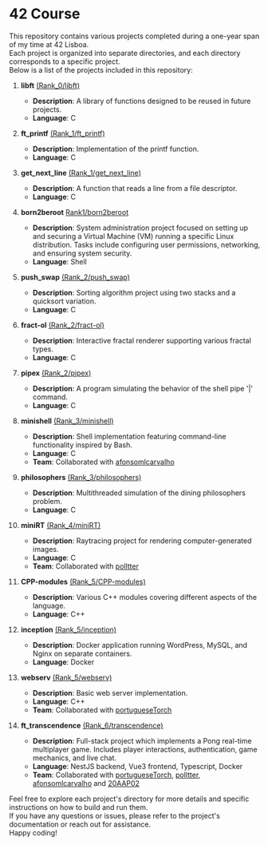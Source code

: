 # 42 Course

This repository contains various projects completed during a one-year span of my time at 42 Lisboa.  
Each project is organized into separate directories, and each directory corresponds to a specific project.  
Below is a list of the projects included in this repository:

1. **libft** [(Rank_0/libft)](https://github.com/tmanso9/libft.git)
    - **Description**: A library of functions designed to be reused in future projects.
    - **Language**: C

2. **ft_printf** [(Rank_1/ft_printf)](https://github.com/tmanso9/ft_printf.git)
    - **Description**: Implementation of the printf function.
    - **Language**: C

3. **get_next_line** [(Rank_1/get_next_line)](https://github.com/tmanso9/get_next_line.git)
    - **Description**: A function that reads a line from a file descriptor.
    - **Language**: C
  
4. **born2beroot** [Rank1/born2beroot](Rank_1/born2beroot)
    - **Description**: System administration project focused on setting up and securing a Virtual Machine (VM) running a specific Linux distribution. Tasks include configuring user permissions, networking, and ensuring system security.
    - **Language**: Shell

5. **push_swap** [(Rank_2/push_swap)](https://github.com/tmanso9/push_swap.git)
    - **Description**: Sorting algorithm project using two stacks and a quicksort variation.
    - **Language**: C
  
6. **fract-ol** [(Rank_2/fract-ol)](https://github.com/tmanso9/fract-ol.git)
    - **Description**: Interactive fractal renderer supporting various fractal types.
    - **Language**: C

7. **pipex** [(Rank_2/pipex)](https://github.com/tmanso9/pipex.git)
    - **Description**: A program simulating the behavior of the shell pipe '|' command.
    - **Language**: C

8. **minishell** [(Rank_3/minishell)](https://github.com/tmanso9/minishell.git)
    - **Description**: Shell implementation featuring command-line functionality inspired by Bash.
    - **Language**: C
    - **Team**: Collaborated with [afonsomlcarvalho](https://github.com/afonsomlcarvalho)

9. **philosophers** [(Rank_3/philosophers)](https://github.com/tmanso9/philosophers.git)
    - **Description**: Multithreaded simulation of the dining philosophers problem.
    - **Language**: C

10. **miniRT** [(Rank_4/miniRT)](https://github.com/polltter/42_miniRT.git)
    - **Description**: Raytracing project for rendering computer-generated images.
    - **Language**: C
    - **Team**: Collaborated with [polltter](https://github.com/polltter)

11. **CPP-modules** [(Rank_5/CPP-modules)](https://github.com/tmanso9/CPP-modules.git)
    - **Description**: Various C++ modules covering different aspects of the language.
    - **Language**: C++

12. **inception** [(Rank_5/inception)](https://github.com/tmanso9/inception.git)
    - **Description**: Docker application running WordPress, MySQL, and Nginx on separate containers.
    - **Language**: Docker

13. **webserv** [(Rank_5/webserv)](https://github.com/portugueseTorch/42_webserv.git)
    - **Description**: Basic web server implementation.
    - **Language**: C++
    - **Team**: Collaborated with [portugueseTorch](https://github.com/portugueseTorch)

14. **ft_transcendence** [(Rank_6/transcendence)](https://github.com/tmanso9/transcendence.git)
    - **Description**: Full-stack project which implements a Pong real-time multiplayer game. Includes player interactions, authentication, game mechanics, and live chat.
    - **Language**: NestJS backend, Vue3 frontend, Typescript, Docker
    - **Team**: Collaborated with [portugueseTorch](https://github.com/portugueseTorch), [polltter](https://github.com/polltter), [afonsomlcarvalho](https://github.com/afonsomlcarvalho) and [20AAP02](https://github.com/20AAP02)

Feel free to explore each project's directory for more details and specific instructions on how to build and run them.  
If you have any questions or issues, please refer to the project's documentation or reach out for assistance.  
Happy coding!
